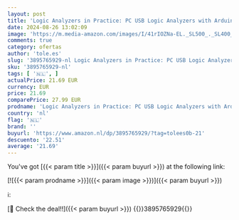 ```yaml
---
layout: post
title: 'Logic Analyzers in Practice: PC USB Logic Analyzers with Arduino  Raspberry Pi  and Co.'
date: 2024-08-26 13:02:09
image: 'https://m.media-amazon.com/images/I/41rIOZNa-EL._SL500_._SL400_.jpg'
comments: true
category: ofertas
author: 'tole.es'
slug: '3895765929-nl Logic Analyzers in Practice: PC USB Logic Analyzers with...'
sku: '3895765929-nl'
tags: [ '🇳🇱', ]
actualPrice: 21.69 EUR
currency: EUR
price: 21.69
comparePrice: 27.99 EUR
prodname: 'Logic Analyzers in Practice: PC USB Logic Analyzers with Arduino  Raspberry Pi  and Co.'
country: 'nl'
flag: '🇳🇱'
brand: ''
buyurl: 'https://www.amazon.nl/dp/3895765929/?tag=tolees0b-21'
descuento: '22.51'
average: '21.69'
---
```


You've got [{{< param title >}}]({{< param buyurl >}}) at the following link:

[![{{< param prodname >}}]({{< param image >}})]({{< param buyurl >}})

ℹ️:


[🛒 Check the deal!!]({{< param buyurl >}})
{{<world>}}3895765929{{</world>}}
